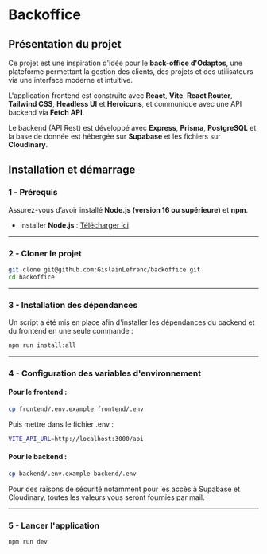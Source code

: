 # Backoffice

## Présentation du projet

Ce projet est une inspiration d'idée pour le **back-office d'Odaptos**, une plateforme permettant la gestion des clients, des projets et des utilisateurs via une interface moderne et intuitive.

L'application frontend est construite avec **React**, **Vite**, **React Router**, **Tailwind CSS**, **Headless UI** et **Heroicons**, et communique avec une API backend via **Fetch API**.

Le backend (API Rest) est développé avec **Express**, **Prisma**, **PostgreSQL** et la base de donnée est hébergée sur **Supabase** et les fichiers sur **Cloudinary**.

## **Installation et démarrage**

### **1️ - Prérequis**

Assurez-vous d’avoir installé **Node.js (version 16 ou supérieure)** et **npm**.

- Installer **Node.js** : [Télécharger ici](https://nodejs.org/)

---

### **2️ - Cloner le projet**

```sh
git clone git@github.com:GislainLefranc/backoffice.git
cd backoffice
```

---

### **3 - Installation des dépendances**

Un script a été mis en place afin d'installer les dépendances du backend et du frontend en une seule commande :

```sh
npm run install:all
```

---

### **4 - Configuration des variables d'environnement**

#### Pour le frontend :

```sh
cp frontend/.env.example frontend/.env
```

Puis mettre dans le fichier .env :

```sh
VITE_API_URL=http://localhost:3000/api
```

#### Pour le backend :

```sh
cp backend/.env.example backend/.env
```

Pour des raisons de sécurité notamment pour les accès à Supabase et Cloudinary, toutes les valeurs vous seront fournies par mail.

---

### **5 - Lancer l'application**

```sh
npm run dev
```
